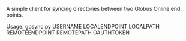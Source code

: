 A simple client for syncing directories between two Globus Online end points. 

Usage: gosync.py USERNAME LOCALENDPOINT LOCALPATH REMOTEENDPOINT REMOTEPATH OAUTHTOKEN

